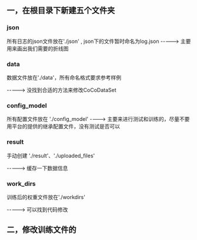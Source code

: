 ## 一，在根目录下新建五个文件夹

### json

所有日志的json文件放在'./json' , json下的文件暂时命名为log.json
 -----> 主要用来画出我们需要的折线图



### data

数据文件放在'./data'，所有命名格式要求参考样例 

-----> 没找到合适的方法来修改CoCoDataSet



### config_model

所有配置文件放在 './config_model' 
----> 主要来进行测试和训练的，尽量不要用平台的提供的继承配置文件，没有测试是否可以



### result

手动创建 './result'、'./uploaded_files'

-----> 缓存一下数据信息



### work_dirs

训练后的权重文件放在'./workdirs' 

-----> 可以找到代码修改





## 二，修改训练文件的
